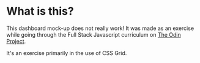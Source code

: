 # What is this? 

This dashboard mock-up does not really work! It was made as an exercise while going through the Full Stack Javascript curriculum on [The Odin Project](https://www.theodinproject.com/lessons/node-path-intermediate-html-and-css-admin-dashboard). 

It's an exercise primarily in the use of CSS Grid.